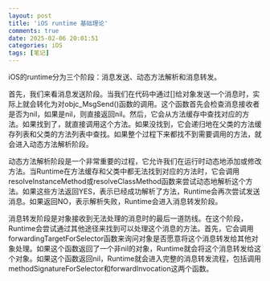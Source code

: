 ```yaml
---
layout: post
title: 'iOS runtime 基础理论'
comments: true
date: 2025-02-06 20:01:51
categories: iOS
tags: [笔记]
---
```


iOS的runtime分为三个阶段：消息发送、动态方法解析和消息转发。

<!--more-->

首先，我们来看消息发送阶段。当我们在代码中通过[]给对象发送一个消息时，实际上就会转化为对objc_MsgSend()函数的调用。这个函数首先会检查消息接收者是否为nil，如果是nil，则直接返回nil。然后，它会从方法缓存中查找对应的方法。如果找到了，就直接调用这个方法。如果没找到，它会递归地在父类的方法缓存列表和父类的方法列表中查找。如果整个过程下来都找不到需要调用的方法，就会进入动态方法解析阶段。

动态方法解析阶段是一个非常重要的过程，它允许我们在运行时动态地添加或修改方法。当Runtime在方法缓存和父类中都无法找到对应的方法时，它会调用resolveInstanceMethod或resolveClassMethod函数来尝试动态地解析这个方法。如果这些方法返回YES，表示已经成功解析了方法，Runtime会再次尝试发送消息。如果返回NO，表示解析失败，Runtime会进入消息转发阶段。

消息转发阶段是对象接收到无法处理的消息时的最后一道防线。在这个阶段，Runtime会尝试通过其他途径来找到可以处理这个消息的方法。首先，它会调用forwardingTargetForSelector函数来询问对象是否愿意将这个消息转发给其他对象处理。如果这个函数返回了一个非nil的对象，Runtime就会将这个消息转发给这个对象。如果这个函数返回nil，Runtime就会进入完整的消息转发流程，包括调用methodSignatureForSelector和forwardInvocation这两个函数。

